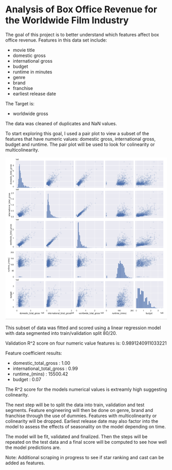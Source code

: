 # Analysis of Box Office Revenue for the Worldwide Film Industry

The goal of this project is to better understand which features affect box office revenue.  Features in this data set include: 
- movie title
- domestic gross
- international gross
- budget
- runtime in minutes
- genre
- brand
- franchise
- earliest release date

The Target is:
- worldwide gross

The data was cleaned of duplicates and NaN values.

To start exploring this goal, I used a pair plot to view a subset of the features that have numeric values: domestic gross, international gross, budget and runtime.  The pair plot will be used to look for colinearity or multicolinearity.  

![image](https://github.com/CMCGowan1/NBM_Regression_Project_2/blob/main/Screen%20Shot%202021-09-28%20at%201.45.38%20PM.png)

This subset of data was fitted and scored using a linear regression model with data segmented into train/validation split 80/20.

Validation R^2 score on four numeric value features is: 0.9891240911033221

Feature coefficient results: 
  - domestic_total_gross : 1.00
  - international_total_gross : 0.99
  - runtime_(mins) : 15500.42
  - budget : 0.07

The R^2 score for the models numerical values is extreamly high suggesting colinearity.  

The next step will be to split the data into train, validation and test segments.  Feature engineering will then be done on genre, brand and franchise through the use of dummies. Features with multicolinearity or colinearity will be dropped.  Earliest release date may also factor into the model to assess the effects of seasonality on the model depending on time.  

The model will be fit, validated and finalized.  Then the steps will be repeated on the test data and a final score will be computed to see how well the model predictions are. 

Note:  Additional scraping in progress to see if star ranking and cast can be added as features.
